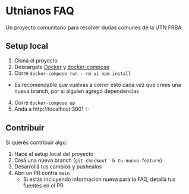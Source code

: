 # Utnianos FAQ

Un proyecto comunitario para resolver dudas comunes de la UTN FRBA.

## Setup local

1. Cloná el proyecto
2. Descargate [Docker](https://docs.docker.com/get-docker/) y [docker-compose](https://docs.docker.com/compose/install/)
3. Corré `docker-compose run --rm ui npm install`
  - Es recomendable que vuelvas a correr esto cada vez que crees una nueva branch, por si alguien agregó dependencias
4. Corré `docker-compose up`
5. Andá a http://localhost:3001 ✨

## Contribuir

Si querés contribuir algo:

1. Hacé el setup local del proyecto
2. Creá una nueva branch (`git checkout -b tu-nuevo-feature`)
3. Desarrollá tus cambios y pushealos
4. Abrí un PR contra `main`
   - Si estás incluyendo información nueva para la FAQ, detallá tus fuentes en el PR
